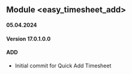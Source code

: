 ## Module <easy_timesheet_add>

#### 05.04.2024
#### Version 17.0.1.0.0
#### ADD

- Initial commit for Quick Add Timesheet
